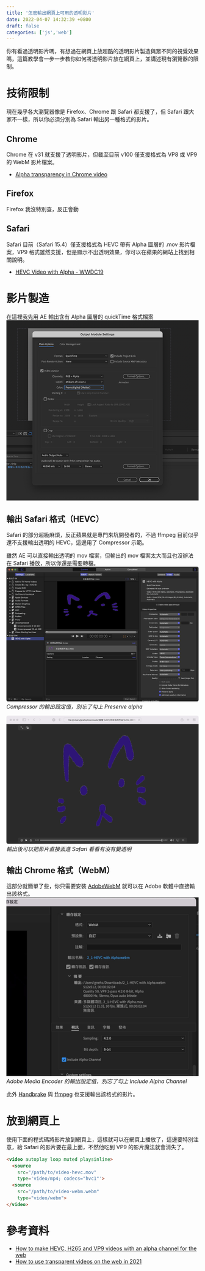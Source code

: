 ```yaml
---
title: '怎麼輸出網頁上可用的透明影片'
date: 2022-04-07 14:32:39 +0800
draft: false
categories: ['js','web']
---
```

你有看過透明影片嗎，有想過在網頁上放超酷的透明影片製造與眾不同的視覺效果嗎，這篇教學會一步一步教你如何將透明影片放在網頁上，並講述現有瀏覽器的限制。
# 技術限制
現在幾乎各大瀏覽器像是 Firefox、Chrome 跟 Safari 都支援了，但 Safari 跟大家不一樣，所以你必須分別為 Safari 輸出另一種格式的影片。 

## Chrome
Chrome 在 v31 就支援了透明影片，但截至目前 v100 僅支援格式為 VP8 或 VP9 的 WebM 影片檔案。
- [Alpha transparency in Chrome video](https://developer.chrome.com/blog/alpha-transparency-in-chrome-video/)
## Firefox
Firefox 我沒特別查，反正會動
## Safari
Safari 目前（Safari 15.4）僅支援格式為 HEVC 帶有 Alpha 圖層的 .mov 影片檔案，VP9 格式雖然支援，但是顯示不出透明效果，你可以在蘋果的網站上找到相關說明。
- [HEVC Video with Alpha - WWDC19](https://developer.apple.com/videos/play/wwdc2019/506/)
# 影片製造
在這裡我先用 AE 輸出含有 Alpha 圖層的 quickTime 格式檔案
![](/img/2022-04-07_17.14.02.png)
## 輸出 Safari 格式（HEVC）
Safari 的部分超級麻煩，反正蘋果就是專門來坑開發者的，不過 ffmpeg 目前似乎還不支援輸出透明的 HEVC，這邊用了 Compressor 示範。

雖然 AE 可以直接輸出透明的 mov 檔案，但輸出的 mov 檔案太大而且也沒辦法在 Safari 播放，所以你還是需要轉檔。
![](/img/2022-04-07_17.17.02.png)
*Compressor 的輸出設定值，別忘了勾上 Preserve alpha*

![](/img/2022-04-07_17.18.02.png)
*輸出後可以把影片直接丟進 Safari 看看有沒有變透明*
## 輸出 Chrome 格式（WebM）
這部分就簡單了些，你只需要安裝 [AdobeWebM](https://github.com/fnordware/AdobeWebM) 就可以在 Adobe 軟體中直接輸出該格式。
![](/img/2022-04-07_16.50.53.jpg)
*Adobe Media Encoder 的輸出設定值，別忘了勾上 Include Alpha Channel*

此外 [Handbrake](https://handbrake.fr/downloads.php) 與 [ffmpeg](https://www.ffmpeg.org/download.html) 也支援輸出該格式的影片。
# 放到網頁上
使用下面的程式碼將影片放到網頁上，這樣就可以在網頁上播放了，這邊要特別注意，給 Safari 的影片要在最上面，不然他吃到 VP9 的影片魔法就會消失了。
```html 
<video autoplay loop muted playsinline>
  <source 
    src="/path/to/video-hevc.mov" 
    type='video/mp4; codecs="hvc1"'>
  <source 
    src="/path/to/video-webm.webm" 
    type="video/webm">
</video>
```
# 參考資料
- [How to make HEVC, H265 and VP9 videos with an alpha channel for the web](https://kitcross.net/hevc-web-video-alpha-channel/)
- [How to use transparent videos on the web in 2021](https://rotato.app/blog/transparent-videos-for-the-web)